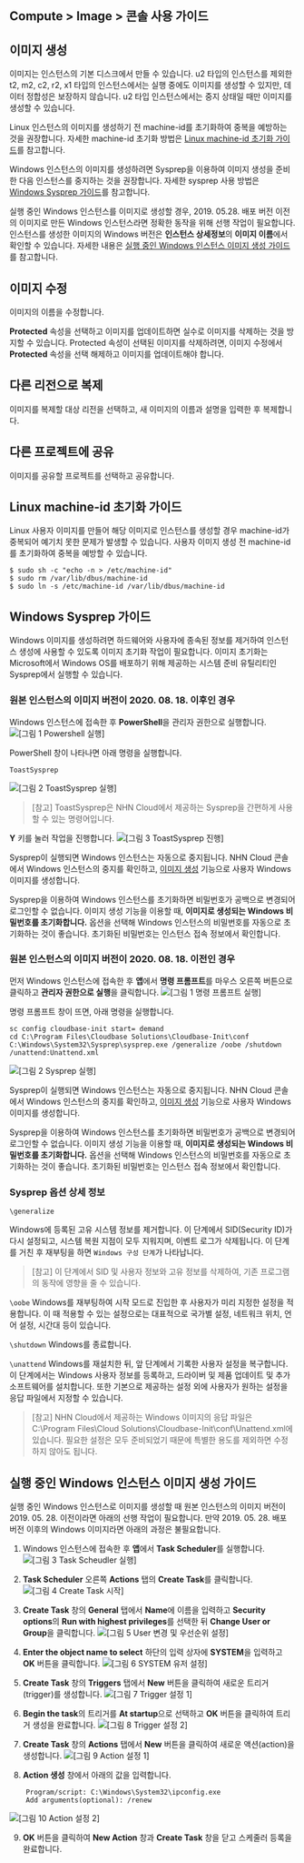 ## Compute > Image > 콘솔 사용 가이드

## 이미지 생성

이미지는 인스턴스의 기본 디스크에서 만들 수 있습니다. u2 타입의 인스턴스를 제외한 t2, m2, c2, r2, x1 타입의 인스턴스에서는 실행 중에도 이미지를 생성할 수 있지만, 데이터 정합성은 보장하지 않습니다. u2 타입 인스턴스에서는 중지 상태일 때만 이미지를 생성할 수 있습니다.

Linux 인스턴스의 이미지를 생성하기 전 machine-id를 초기화하여 중복을 예방하는 것을 권장합니다. 자세한 machine-id 초기화 방법은 [Linux machine-id 초기화 가이드](#Linux-machineid)를 참고합니다.

Windows 인스턴스의 이미지를 생성하려면 Sysprep을 이용하여 이미지 생성을 준비한 다음 인스턴스를 중지하는 것을 권장합니다. 자세한 sysprep 사용 방법은 [Windows Sysprep 가이드](#windows-sysprep)를 참고합니다.

실행 중인 Windows 인스턴스를 이미지로 생성할 경우, 2019. 05.28. 배포 버전 이전의 이미지로 만든 Windows 인스턴스라면 정확한 동작을 위해 선행 작업이 필요합니다. 인스턴스를 생성한 이미지의 Windows 버전은 **인스턴스 상세정보**의 **이미지 이름**에서 확인할 수 있습니다. 자세한 내용은 [실행 중인 Windows 인스턴스 이미지 생성 가이드](#windows)를 참고합니다.

## 이미지 수정

이미지의 이름을 수정합니다.

**Protected** 속성을 선택하고 이미지를 업데이트하면 실수로 이미지를 삭제하는 것을 방지할 수 있습니다. Protected 속성이 선택된 이미지를 삭제하려면, 이미지 수정에서 **Protected** 속성을 선택 해제하고 이미지를 업데이트해야 합니다.

## 다른 리전으로 복제

이미지를 복제할 대상 리전을 선택하고, 새 이미지의 이름과 설명을 입력한 후 복제합니다.

## 다른 프로젝트에 공유

이미지를 공유할 프로젝트를 선택하고 공유합니다.

## Linux machine-id 초기화 가이드

Linux 사용자 이미지를 만들어 해당 이미지로 인스턴스를 생성할 경우 machine-id가 중복되어 예기치 못한 문제가 발생할 수 있습니다.
사용자 이미지 생성 전 machine-id를 초기화하여 중복을 예방할 수 있습니다.

	$ sudo sh -c "echo -n > /etc/machine-id"
	$ sudo rm /var/lib/dbus/machine-id
	$ sudo ln -s /etc/machine-id /var/lib/dbus/machine-id

## Windows Sysprep 가이드

Windows 이미지를 생성하려면 하드웨어와 사용자에 종속된 정보를 제거하여 인스턴스 생성에 사용할 수 있도록 이미지 초기화 작업이 필요합니다. 이미지 초기화는 Microsoft에서 Windows OS를 배포하기 위해 제공하는 시스템 준비 유틸리티인 Sysprep에서 실행할 수 있습니다.

### 원본 인스턴스의 이미지 버전이 2020. 08. 18. 이후인 경우
Windows 인스턴스에 접속한 후 **PowerShell**을 관리자 권한으로 실행합니다.
![[그림 1 Powershell 실행]](http://static.toastoven.net/prod_infrastructure/compute/sysprep/win_sysprep1.png)

PowerShell 창이 나타나면 아래 명령을 실행합니다.

    ToastSysprep

![[그림 2 ToastSysprep 실행]](http://static.toastoven.net/prod_infrastructure/compute/sysprep/win_sysprep2.png)
> [참고]
ToastSysprep은 NHN Cloud에서 제공하는 Sysprep을 간편하게 사용할 수 있는 명령어입니다.

**Y** 키를 눌러 작업을 진행합니다.
![[그림 3 ToastSysprep 진행]](http://static.toastoven.net/prod_infrastructure/compute/sysprep/win_sysprep3.png)

Sysprep이 실행되면 Windows 인스턴스는 자동으로 중지됩니다. NHN Cloud 콘솔에서 Windows 인스턴스의 중지를 확인하고, [이미지 생성](./console-guide/#_1) 기능으로 사용자 Windows 이미지를 생성합니다.

Sysprep을 이용하여 Windows 인스턴스를 초기화하면 비밀번호가 공백으로 변경되어 로그인할 수 없습니다. 이미지 생성 기능을 이용할 때, **이미지로 생성되는 Windows 비밀번호를 초기화합니다.** 옵션을 선택해 Windows 인스턴스의 비밀번호를 자동으로 초기화하는 것이 좋습니다. 초기화된 비밀번호는 인스턴스 접속 정보에서 확인합니다.

### 원본 인스턴스의 이미지 버전이 2020. 08. 18. 이전인 경우

먼저 Windows 인스턴스에 접속한 후 **앱**에서 **명령 프롬프트**를 마우스 오른쪽 버튼으로 클릭하고 **관리자 권한으로 실행**을 클릭합니다.
![[그림 1 명령 프롬프트 실행]](http://static.toastoven.net/prod_infrastructure/compute/sysprep/001_170524_800px.PNG)

명령 프롬프트 창이 뜨면, 아래 명령을 실행합니다.

	sc config cloudbase-init start= demand
	cd C:\Program Files\Cloudbase Solutions\Cloudbase-Init\conf
	C:\Windows\System32\Sysprep\sysprep.exe /generalize /oobe /shutdown /unattend:Unattend.xml

![[그림 2 Sysprep 실행]](http://static.toastoven.net/prod_infrastructure/compute/sysprep/002_170524_800px.PNG)

Sysprep이 실행되면 Windows 인스턴스는 자동으로 중지됩니다. NHN Cloud 콘솔에서 Windows 인스턴스의 중지를 확인하고, [이미지 생성](./console-guide/#_1) 기능으로 사용자 Windows 이미지를 생성합니다.

Sysprep을 이용하여 Windows 인스턴스를 초기화하면 비밀번호가 공백으로 변경되어 로그인할 수 없습니다. 이미지 생성 기능을 이용할 때, **이미지로 생성되는 Windows 비밀번호를 초기화합니다.** 옵션을 선택해 Windows 인스턴스의 비밀번호를 자동으로 초기화하는 것이 좋습니다. 초기화된 비밀번호는 인스턴스 접속 정보에서 확인합니다.

### Sysprep 옵션 상세 정보


`\generalize`

Windows에 등록된 고유 시스템 정보를 제거합니다. 이 단계에서 SID(Security ID)가 다시 설정되고, 시스템 복원 지점이 모두 지워지며, 이벤트 로그가 삭제됩니다. 이 단계를 거친 후 재부팅을 하면 `Windows 구성 단계`가 나타납니다.
> [참고]
이 단계에서 SID 및 사용자 정보와 고유 정보를 삭제하여, 기존 프로그램의 동작에 영향을 줄 수 있습니다.


`\oobe`
Windows를 재부팅하여 시작 모드로 진입한 후 사용자가 미리 지정한 설정을 적용합니다. 이 때 적용할 수 있는 설정으로는 대표적으로 국가별 설정, 네트워크 위치, 언어 설정, 시간대 등이 있습니다.

`\shutdown`
Windows를 종료합니다.

`\unattend`
Windows를 재설치한 뒤, 앞 단계에서 기록한 사용자 설정을 복구합니다. 이 단계에서는 Windows 사용자 정보를 등록하고, 드라이버 및 제품 업데이트 및 추가 소프트웨어를 설치합니다. 또한 기본으로 제공하는 설정 외에 사용자가 원하는 설정을 응답 파일에서 지정할 수 있습니다.

> [참고]
NHN Cloud에서 제공하는 Windows 이미지의 응답 파일은 C:\Program Files\Cloud Solutions\Cloudbase-Init\conf\Unattend.xml에 있습니다. 필요한 설정은 모두 준비되었기 때문에 특별한 용도를 제외하면 수정하지 않아도 됩니다.


## 실행 중인 Windows 인스턴스 이미지 생성 가이드

실행 중인 Windows 인스턴스로 이미지를 생성할 때 원본 인스턴스의 이미지 버전이 2019. 05. 28. 이전이라면 아래의 선행 작업이 필요합니다.
만약 2019. 05. 28. 배포 버전 이후의 Windows 이미지라면 아래의 과정은 불필요합니다.

1. Windows 인스턴스에 접속한 후 **앱**에서 **Task Scheduler**를 실행합니다.
   ![[그림 3 Task Scheudler 실행]](http://static.toastoven.net/prod_infrastructure/compute/windows/001_190604.png)

2. **Task Scheduler** 오른쪽 **Actions** 탭의 **Create Task**를 클릭합니다.
   ![[그림 4 Create Task 시작]](http://static.toastoven.net/prod_infrastructure/compute/windows/002_190604.png)

3. **Create Task** 창의 **General** 탭에서 **Name**에 이름을 입력하고 **Security options**의 **Run with highest privileges**를 선택한 뒤 **Change User or Group**을 클릭합니다.
   ![[그림 5 User 변경 및 우선순위 설정]](http://static.toastoven.net/prod_infrastructure/compute/windows/003_190604.png)

4. **Enter the object name to select** 하단의 입력 상자에 **SYSTEM**을 입력하고 **OK** 버튼을 클릭합니다.
   ![[그림 6 SYSTEM 유저 설정]](http://static.toastoven.net/prod_infrastructure/compute/windows/004_190604.png)

5. **Create Task** 창의 **Triggers** 탭에서 **New** 버튼을 클릭하여 새로운 트리거(trigger)를 생성합니다.
   ![[그림 7 Trigger 설정 1]](http://static.toastoven.net/prod_infrastructure/compute/windows/005_190604.png)

6. **Begin the task**의 트리거를 **At startup**으로 선택하고 **OK** 버튼을 클릭하여 트리거 생성을 완료합니다.
   ![[그림 8 Trigger 설정 2]](http://static.toastoven.net/prod_infrastructure/compute/windows/006_190604.png)

7. **Create Task** 창의 **Actions** 탭에서 **New** 버튼을 클릭하여 새로운 액션(action)을 생성합니다.
   ![[그림 9 Action 설정 1]](http://static.toastoven.net/prod_infrastructure/compute/windows/007_190604.png)

8. **Action 생성** 창에서 아래의 값을 입력합니다.

```
	Program/script: C:\Windows\System32\ipconfig.exe
	Add arguments(optional): /renew
```

![[그림 10 Action 설정 2]](http://static.toastoven.net/prod_infrastructure/compute/windows/008_190604.png)

9. **OK** 버튼을 클릭하여 **New Action** 창과 **Create Task** 창을 닫고 스케줄러 등록을 완료합니다.
